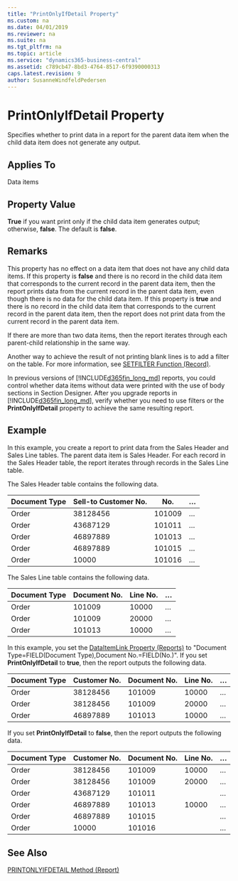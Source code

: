 ```yaml
---
title: "PrintOnlyIfDetail Property"
ms.custom: na
ms.date: 04/01/2019
ms.reviewer: na
ms.suite: na
ms.tgt_pltfrm: na
ms.topic: article
ms.service: "dynamics365-business-central"
ms.assetid: c789cb47-8bd3-4764-8517-6f9390000313
caps.latest.revision: 9
author: SusanneWindfeldPedersen
---
```


 

# PrintOnlyIfDetail Property
Specifies whether to print data in a report for the parent data item when the child data item does not generate any output.  
  
## Applies To  
 Data items  
  
## Property Value  
 **True** if you want print only if the child data item generates output; otherwise, **false**. The default is **false**.  
  
## Remarks  
 This property has no effect on a data item that does not have any child data items. If this property is **false** and there is no record in the child data item that corresponds to the current record in the parent data item, then the report prints data from the current record in the parent data item, even though there is no data for the child data item. If this property is **true** and there is no record in the child data item that corresponds to the current record in the parent data item, then the report does not print data from the current record in the parent data item.  
  
 If there are more than two data items, then the report iterates through each parent-child relationship in the same way.  
  
 Another way to achieve the result of not printing blank lines is to add a filter on the table. For more information, see [SETFILTER Function (Record)](../methods/devenv-SETFILTER-Method-Record.md).  
  
 In previous versions of [!INCLUDE[d365fin_long_md](../includes/d365fin_long_md.md)] reports, you could control whether data items without data were printed with the use of body sections in Section Designer. After you upgrade reports in [!INCLUDE[d365fin_long_md](../includes/d365fin_long_md.md)], verify whether you need to use filters or the **PrintOnlyIfDetail** property to achieve the same resulting report.  
  
## Example  
 In this example, you create a report to print data from the Sales Header and Sales Line tables. The parent data item is Sales Header. For each record in the Sales Header table, the report iterates through records in the Sales Line table.  
  
 The Sales Header table contains the following data.  
  
|Document Type|Sell-to Customer No.|No.|…|  
|-------------|--------------------|---|-|  
|Order|38128456|101009|…|  
|Order|43687129|101011|…|  
|Order|46897889|101013|…|  
|Order|46897889|101015|…|  
|Order|10000|101016|…|  
  
 The Sales Line table contains the following data.  
  
|Document Type|Document No.|Line No.|…|  
|-------------|------------|--------|-|  
|Order|101009|10000|…|  
|Order|101009|20000|…|  
|Order|101013|10000|…|  
  
 In this example, you set the [DataItemLink Property (Reports)](devenv-dataitemlink-reports-property.md) to "Document Type=FIELD(Document Type),Document No.=FIELD(No.)". If you set **PrintOnlyIfDetail** to **true**, then the report outputs the following data.  
  
|Document Type|Customer No.|Document No.|Line No.|…|  
|-------------|------------|------------|--------|-|  
|Order|38128456|101009|10000|…|  
|Order|38128456|101009|20000|…|  
|Order|46897889|101013|10000|…|  
  
 If you set **PrintOnlyIfDetail** to **false**, then the report outputs the following data.  
  
|Document Type|Customer No.|Document No.|Line No.|…|  
|-------------|------------|------------|--------|-|  
|Order|38128456|101009|10000|…|  
|Order|38128456|101009|20000|…|  
|Order|43687129|101011||…|  
|Order|46897889|101013|10000|…|  
|Order|46897889|101015||…|  
|Order|10000|101016||…|  
  
## See Also  
 [PRINTONLYIFDETAIL Method (Report)](../methods/devenv-printonlyifdetail-method-report.md)